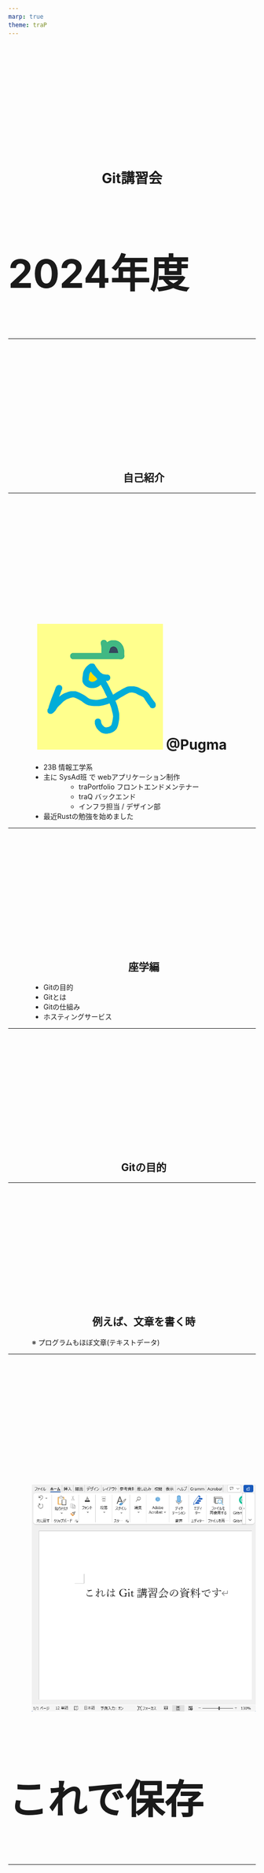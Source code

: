 ```yaml
---
marp: true
theme: traP
---
```


<!--
class: slides
-->
# Git講習会

### 2024年度

<!--
_class: title
-->

---

<style scoped>
h1, h2 {
    text-align: center;
    margin-inline-start: 0;
    margin-top: 16.6rem
}
</style>

## 自己紹介

---

# ![](./assets/Pugma.png) @Pugma

<!--
_class: user
-->

- 23B 情報工学系
- 主に SysAd班 で webアプリケーション制作
  - traPortfolio フロントエンドメンテナー
  - traQ バックエンド
  - インフラ担当 / デザイン部
- 最近Rustの勉強を始めました

---

## 座学編

- Gitの目的
- Gitとは
- Gitの仕組み
- ホスティングサービス

---

<style scoped>
h1, h2 {
    text-align: center;
    margin-inline-start: 0;
    margin-top: 16.6rem
}
</style>

## Gitの目的

---

## 例えば、文章を書く時

※ プログラムもほぼ文章(テキストデータ)

---

<!-- これを書くとスライド上部にちょっと空間ができて画像が上に詰まらない -->
##

![](./assets/word-demo-1.png)

### これで保存

---

##

![](./assets/word-demo-2.png)

### 再度保存

---

##

### 元に戻したいときは？

![](./assets/word-demo-3.png)

「簡単だよ！元に戻すボタンがあるじゃないか！」

---

<style scoped>
h1, h2 {
    text-align: center;
    margin-inline-start: 0;
    margin-top: 16.6rem
}
</style>

## でも、Wordを閉じて再度開くと...

---

##

<!-- <img src="https://md.trap.jp/uploads/upload_dc99b8ffdee48857c155afedcbe77d42.png" width="30%" /> -->

![](./assets/word-demo-4.png) ![](./assets/omg.png)

---

## 変更履歴は保存(永続化)されない

「元に戻す」は、一時的に
**編集ソフトを開いている時だけ**
保存されている履歴を戻している

---

# 困る

(特にプログラムを書いている時)

---

## 何が困るのか

例をいくつか見よう

- アプリケーションに問題が起きた時
    - 問題の発生前まで戻すこと(復旧)ができない
    - 変更を見て原因を調査したい
- 新機能のテストをしたいとき
    - 今動いているプログラムを保存したまま最新版をテストしたい

---

## 解決策

**変更履歴が保存・復元できれば良い**

1. 保存のタイミングで、都度別名で保存する
    - データのサイズが膨大になる
    - ファイル名をきちんとしないと、履歴を追うのが面倒になる
1. 同じファイルに「バージョン」を付けて、任意の時点での状態を保存する
    - バージョン = 「どの時点のものか」を表す管理番号
        - バージョンさえ指定すれば、その時の状態にいつでも戻せる
    - これが**バージョン管理**

---

<style scoped>
h2, ul {
    margin-inline-start: 2rem !important;
}
</style>

## バージョン管理システム

![bg left:40% h:70%](./assets/version-db-image.svg)

- バージョン管理を実現するためのシステム
- Version Database内にVersionを保存する
    - 主に2種類の保存法(DeltaとSnapshot)
    - 詳しくは割愛

---

<style scoped>
h1, h2 {
    text-align: center;
    margin-inline-start: 0;
    margin-top: 16.6rem
}
</style>

## Gitとは

---

## Git

- https://git-scm.com
- バージョン管理システムの一つ
    - 今世界でもっとも使われているバージョン管理システム
    - 他にはMercurial、Subversionなどがある
- ファイルの変更の履歴を保存・管理
- プログラマを中心に、様々な人に愛用されている
    - 元はLinuxの作者が自分のプログラムの管理用に作ったので、
      「プログラマ向け」というのは意識されているであろう

---

![bg w:70%](./assets/git-feature.png)

---

## バージョン管理システムの分類

データをどこに置くかで大きく分類できる
- ローカル
- 集中
- 分散

---

## 用語の確認

- ローカル
    - プログラムを書く人それぞれのPC
    - 基本的に所有者しか見れない
- サーバー
    - 共有されていて、みんなが見れるPC

---

<style scoped>
h2, ul {
    margin-inline-start: 1rem !important;
}
</style>

## ローカル バージョン管理

![bg left:46% h:70%](./assets/local-version-control.svg)

- ローカルのみに状態を保存する
- 他人と共有がしにくい

---

<style scoped>
h2, ul {
    margin-inline-start: 1rem !important;
}
</style>

## 集中 バージョン管理

![bg left:50% h:70%](./assets/central-version-control.svg)

- サーバーに状態を保存する
- 複数人で共有できる
- サーバーが落ちたり壊れると被害が大きい
    - アクセスできない / データが消える

---

<style scoped>
h2, ul {
    margin-inline-start: 1rem !important;
}
</style>

## 分散 バージョン管理

![bg left:46% h:75%](./assets/distributed-version-control.svg)

- ローカルとサーバーに状態を保存
- 任意のタイミングで中身を同期する
- ローカルもサーバーもバックアップになれる
    - データが失われにくい

---

<style scoped>
h2, ul, p {
    margin-inline-start: 1rem !important;
}
</style>

## Git

分散バージョン管理システム
→ 各バージョンについて、以下の情報が「状態」として保存される

![bg left:44% h:50%](./assets/commit-example.png)

- **いつ保存したか**
- **誰が保存したか**
- **プログラムのスナップショット**
    - バージョンごとの差分を確認できる

---

# Gitの仕組み

Gitを構成する要素を見ていこう

---

## Repository

**Gitがバージョン管理する単位**

- ディレクトリ (= フォルダ) + Version Database
- 変更履歴の保存はリポジトリ単位で行われる
    - ファイルの構造
    - ファイルの状態

---

## Local Repository / Remote Repository

**Gitにおける分散バージョン管理システムの要素の呼び名**

- ローカルリポジトリ
    - ローカルにあるリポジトリ
- リモートリポジトリ
    - サーバーにあるリポジトリ
    - 全員に共有される

---

![bg w:70%](./assets/git-image.png)

---

## Commit

- 「バージョン」のGit内での呼び名
    - セーブポイントを作るイメージ
    - 状態のスナップショットが一意なIDと結び付けられる
- Gitはコミットを基準として状態を移動する
    - 各コミット時の状態が保存される
    - コミットされていない時点には移れない
        - コミットの間の編集中の状態とか
- HEAD: 自分が今いるコミット(デフォルトはブランチの最新コミット)

---

<style scoped>
h2, ul, p {
    margin-inline-start: 3rem !important;
}
</style>

## Staging Area

- https://git-scm.com/about/staging-area
- 無暗に全ての変更を一度にコミットさせないためのGitの機能
- 関連するファイル群を選択し、コミットする範囲を決める
- 適切な粒度でコミットを作ることができる

![bg left:30% h:80%](./assets/staging-area-image.svg)

---

## Branch

- コミットの集まり / 繋がり
    - リポジトリ内に複数存在する
    - 開発の本流から分岐できる
    - 本流を妨げることなく開発を進めるための仕組み
- **main** (旧: master)
    - 本流となるブランチの名前として主に用いられる

---

![bg w:70%](./assets/git-graph-example.png)

---

## Push / Pull

- ローカル - リモート間のコミット同期
- プッシュ
    - ローカルのコミットをリモートに送る
    - プッシュするまではリモートの状態は変わらない
    - ローカル → リモート
- プル
    - リモートに集められたコミットをローカルに引っ張ってくる
    - リモート → ローカル

---

## Merge

- 他のブランチにあるコミットを全て取り込む
    - 取り込み元のブランチにないコミットが対象になる
    - 同じファイルに異なる変更が存在すると、Conflict(競合)する
- AをBにマージする ≠ BをAにマージする
    - Bが全てを持つ ⇔ Aが全てを持つ

---

## Pull Request (Merge Request)

- マージのお願い
    - 大体は本流のブランチへのマージのリクエストになる
- リモートリポジトリ上でマージするとき必ず行われる
    - 明確なチェック・議論ができるのが利点

※Git本体の機能ではなく後述のホスティングサービスの機能

---

![bg h:76%](./assets/gitea-mr-example.png)

---

<style scoped>
h1, h2 {
    text-align: center;
    margin-inline-start: 0;
    margin-top: 16.6rem
}
</style>

## ホスティングサービス

---

<style scoped>
h3 {
    font-size: 5rem;
}
</style>

## リモートリポジトリを用意する

- リモートリポジトリを用意するために、サーバーが必要
    - サーバー = みんなで共有できる・みんなが見れるPC
- 用意する方法
    - 借りる(traPはConoHaを使ってる。他AWSやGCPなど)
    - 買う

<!-- クソでかいお気持ち -->
### いずれにせよ管理が大変!!

---

## ホスティングサービス

[**GitHub**](https://github.com) / **GitLab** / **Gitea** など

- Gitのリモートリポジトリが無料で作れて公開できるサービス
    - 自分でサーバー用意する必要が無い = 管理が簡単
    - Gitの性質上、コードの公開に適している
        - traQのコード: https://github.com/traPtitech/traQ
        - コード共有の場として使われることもしばしば
- 世間ではGitHubが圧倒的なシェアを誇る
- traPではGiteaというサービスを自前のサーバー上に用意している

---

## Git +α

サービスが独自にプログラミング / 開発に便利な機能を提供してくれる

- Issue / Project ... 課題・問題点の管理を容易に
- Pull Request ...ブランチのマージ要求をWeb上で行う
- Organization ... ユーザーだけでなく、「組織」でリポジトリを管理
- Fork ... 他人のリポジトリを自分の管理下にコピーする(連携もできる)
- Security ... コードのセキュリティを担保する
- CI ... コードが動くかの確認(テスト)をPushごとに自動実行

**興味が出たら、調べて試してみよう**

---

<style scoped>
h3 {
    font-size: 5rem;
}
</style>

##

→ 実習へ続く


<!-- クソでかいお気持ち2 -->
### [実習資料はこちら](https://git-lecture.trap.show)

---

##

参考文献

- Git公式: https://git-scm.com/book/ja/v2
- GitHub Docs: https://docs.github.com/en
